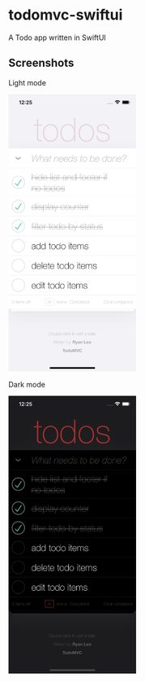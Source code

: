 # todomvc-swiftui
A Todo app written in SwiftUI

## Screenshots

Light mode

<img src="screenshots/screenshot-light.png" width="50%" height="50%">

Dark mode

<img src="screenshots/screenshot-dark.png" width="50%" height="50%">
